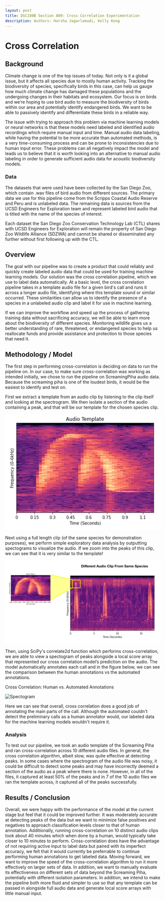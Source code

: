 ```yaml
---
layout: post
title: DSC180B Section A09: Cross Correlation Experimentation
description: Authors: Harsha Jagarlamudi, Kelly Kong
---
```


# Cross Correlation

## Background
Climate change is one of the top issues of today. Not only is it a global issue, but it affects all species due to mostly human activity. Tracking the biodiversity of species, specifically birds in this case, can help us gauge how much climate change has damaged these populations and the undergoing changes in their habitats and ecosystem. Our focus is on birds and we’re hoping to use bird audio to measure the biodiversity of birds within our area and potentially identify endangered birds. We want to be able to passively identify and differentiate these birds in a reliable way.

The issue with trying to approach this problem via machine learning models or neural networks is that these models need labeled and identified audio recordings which require manual input and time. Manual audio data labeling, while having the potential to be more accurate than automated methods, is a very time-consuming process and can be prone to inconsistencies due to human input error. These problems can all negatively impact the model and leads us to believe that it is worth looking into an alternative to manual audio labeling in order to generate sufficient audio data for acoustic biodiversity models.

### Data

The datasets that were used have been collected by the San Diego Zoo, which contain .wav files of bird audio from different sources. The primary data we use for this pipeline come from the Scripps Coastal Audio Reserve and Peru and is unlabeled data. The remaining data is sources from the UCSD Engineers for Exploration team and represent labeled bird audio that is titled with the name of the species of interest. 

Each dataset the San Diego Zoo Conservation Technology Lab (CTL) shares with UCSD Engineers for Exploration will remain the property of San Diego Zoo Wildlife Alliance (SDZWA) and cannot be shared or disseminated any further without first following up with the CTL.

## Overview

The goal with our pipeline was to create a product that could reliably and quickly create labeled audio data that could be used for training machine learning models. Our solution was the cross correlation pipeline, which we use to label data automatically. At a basic level, the cross correlation pipeline takes in a template audio file for a given bird's call and runs it across a longer audio file, identifying where this template sound or similar occurred. These similarities can allow us to identify the presence of a species in a unlabeled audio clip and label it for use in machine learning. 

If we can improve the workflow and speed up the process of gathering training data without sacrificing accuracy, we will be able to learn more about the biodiversity of different species. Monitoring wildlife gives us a better understanding of rare, threatened, or endangered species to help us reallocate funds and provide assistance and protection to those species that need it.

## Methodology / Model

The first step in performing cross-correlation is deciding on data to run the pipeline on. In our case, to make sure cross-correlation was working as intended initially, we chose to run the pipeline on ScreamingPiha audio data. Because the screaming piha is one of the loudest birds, it would be the easiest to identify and test on. 

First we extract a template from an audio clip by listening to the clip itself and looking at the spectrogram. We then isolate a section of the audio containing a peak, and that will be our template for the chosen species clip. 

![Template](/images/template.png)

Next using a full length clip (of the same species for demonstration purposes), we perform simple exploratory data analysis by outputting spectograms to visualize the audio. If we zoom into the peaks of this clip, we can see that it is very similar to the template! 

![Audio Clip](/images/audio_clip.jpg)

Then, using SciPy's correlate2d function which performs cross-correlation, we are able to view a spectogram of peaks alongside a local score array that represented our cross correlation model’s prediction on the audio. The model automatically annotates each call and in the figure below, we can see the comparison between the human annotations vs the automated annotations. 

Cross Correlation: Human vs. Automated Annotations

![Spectogram](/images/spectro.jpg)

Here we can see that overall, cross correlation does a good job of annotating the main parts of the call. Although the automated couldn't detect the preliminary calls as a human annotator would, our labeled data for the machine learning models wouldn't require it. 

### Analysis 

To test out our pipeline, we took an audio template of the Screaming Piha and ran cross-correlation across 10 different audio files. In general, the cross correlation algorithm, albeit slow, was quite effective at detecting peaks. In some cases where the spectrogram of the audio file was noisy, it could be difficult to detect some peaks and may have incorrectly deemed a section of the audio as a peak where there is none. However, in all of the files, it captured at least 50% of the peaks and in 7 of the 10 audio files we ran the template across, it captured all of the peaks successfully.

## Results / Conclusion

Overall, we were happy with the performance of the model at the current stage but feel that it could be improved further. It was moderately accurate at detecting peaks of the data but we want to minimize false positives and negatives to approach classification levels closer to that of human annotation. Additionally, running cross-correlation on 10 distinct audio clips took about 40 minutes which when done by a human, would typically take closer to 10 minutes to perform. Cross-correlation does have the advantage of not requiring active input to label data but paired with its imperfect accuracy, we felt that it would currently be preferrable to continue performing human annotations to get labeled data. Moving forward, we want to improve the speed of the cross-correlation algorithm to run it more effectively on larger sets of data. In addition, we want to manually evaluate its effectiveness on different sets of data beyond the Screaming Piha, potentially with different isolation parameters. In addition, we intend to make the pipeline both more fluid and simpler to use so that any template can be passed in alongside full audio data and generate local score arrays with little manual input.
